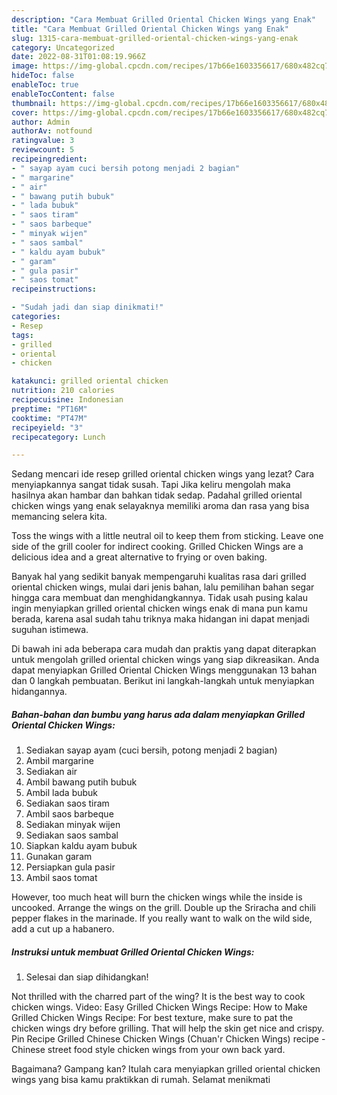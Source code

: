 ```yaml
---
description: "Cara Membuat Grilled Oriental Chicken Wings yang Enak"
title: "Cara Membuat Grilled Oriental Chicken Wings yang Enak"
slug: 1315-cara-membuat-grilled-oriental-chicken-wings-yang-enak
category: Uncategorized
date: 2022-08-31T01:08:19.966Z
image: https://img-global.cpcdn.com/recipes/17b66e1603356617/680x482cq70/grilled-oriental-chicken-wings-foto-resep-utama.jpg
hideToc: false
enableToc: true
enableTocContent: false
thumbnail: https://img-global.cpcdn.com/recipes/17b66e1603356617/680x482cq70/grilled-oriental-chicken-wings-foto-resep-utama.jpg
cover: https://img-global.cpcdn.com/recipes/17b66e1603356617/680x482cq70/grilled-oriental-chicken-wings-foto-resep-utama.jpg
author: Admin
authorAv: notfound
ratingvalue: 3
reviewcount: 5
recipeingredient:
- " sayap ayam cuci bersih potong menjadi 2 bagian"
- " margarine"
- " air"
- " bawang putih bubuk"
- " lada bubuk"
- " saos tiram"
- " saos barbeque"
- " minyak wijen"
- " saos sambal"
- " kaldu ayam bubuk"
- " garam"
- " gula pasir"
- " saos tomat"
recipeinstructions:

- "Sudah jadi dan siap dinikmati!"
categories:
- Resep
tags:
- grilled
- oriental
- chicken

katakunci: grilled oriental chicken 
nutrition: 210 calories
recipecuisine: Indonesian
preptime: "PT16M"
cooktime: "PT47M"
recipeyield: "3"
recipecategory: Lunch

---
```



Sedang mencari ide resep grilled oriental chicken wings yang lezat? Cara menyiapkannya sangat tidak susah. Tapi Jika keliru mengolah maka hasilnya akan hambar dan bahkan tidak sedap. Padahal grilled oriental chicken wings yang enak selayaknya memiliki aroma dan rasa yang bisa memancing selera kita.


Toss the wings with a little neutral oil to keep them from sticking. Leave one side of the grill cooler for indirect cooking. Grilled Chicken Wings are a delicious idea and a great alternative to frying or oven baking.

Banyak hal yang sedikit banyak mempengaruhi kualitas rasa dari grilled oriental chicken wings, mulai dari jenis bahan, lalu pemilihan bahan segar hingga cara membuat dan menghidangkannya. Tidak usah pusing kalau ingin menyiapkan grilled oriental chicken wings enak di mana pun kamu berada, karena asal sudah tahu triknya maka hidangan ini dapat menjadi suguhan istimewa.


Di bawah ini ada beberapa cara mudah dan praktis yang dapat diterapkan untuk mengolah grilled oriental chicken wings yang siap dikreasikan. Anda dapat menyiapkan Grilled Oriental Chicken Wings menggunakan 13 bahan dan 0 langkah pembuatan. Berikut ini langkah-langkah untuk menyiapkan hidangannya.

<!--inarticleads1-->

##### Bahan-bahan dan bumbu yang harus ada dalam menyiapkan Grilled Oriental Chicken Wings:

1. Sediakan  sayap ayam (cuci bersih, potong menjadi 2 bagian)
1. Ambil  margarine
1. Sediakan  air
1. Ambil  bawang putih bubuk
1. Ambil  lada bubuk
1. Sediakan  saos tiram
1. Ambil  saos barbeque
1. Sediakan  minyak wijen
1. Sediakan  saos sambal
1. Siapkan  kaldu ayam bubuk
1. Gunakan  garam
1. Persiapkan  gula pasir
1. Ambil  saos tomat


However, too much heat will burn the chicken wings while the inside is uncooked. Arrange the wings on the grill. Double up the Sriracha and chili pepper flakes in the marinade. If you really want to walk on the wild side, add a cut up a habanero. 

<!--inarticleads2-->

##### Instruksi untuk membuat Grilled Oriental Chicken Wings:


1. Selesai dan siap dihidangkan!

Not thrilled with the charred part of the wing? It is the best way to cook chicken wings. Video: Easy Grilled Chicken Wings Recipe: How to Make Grilled Chicken Wings Recipe: For best texture, make sure to pat the chicken wings dry before grilling. That will help the skin get nice and crispy. Pin Recipe Grilled Chinese Chicken Wings (Chuan&#39;r Chicken Wings) recipe - Chinese street food style chicken wings from your own back yard. 

Bagaimana? Gampang kan? Itulah cara menyiapkan grilled oriental chicken wings yang bisa kamu praktikkan di rumah. Selamat menikmati
